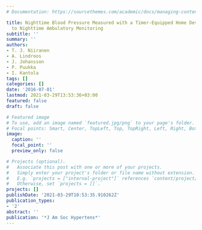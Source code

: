 ```yaml
---
# Documentation: https://sourcethemes.com/academic/docs/managing-content/

title: Nighttime Blood Pressure Measured with a Timer-Equipped Home Device - An Alternative
  to Nighttime Ambulatory Monitoring
subtitle: ''
summary: ''
authors:
- T. J. Niiranen
- A. Lindroos
- J. Johansson
- P. Puukka
- I. Kantola
tags: []
categories: []
date: '2016-07-01'
lastmod: 2021-03-29T13:53:36+03:00
featured: false
draft: false

# Featured image
# To use, add an image named `featured.jpg/png` to your page's folder.
# Focal points: Smart, Center, TopLeft, Top, TopRight, Left, Right, BottomLeft, Bottom, BottomRight.
image:
  caption: ''
  focal_point: ''
  preview_only: false

# Projects (optional).
#   Associate this post with one or more of your projects.
#   Simply enter your project's folder or file name without extension.
#   E.g. `projects = ["internal-project"]` references `content/project/deep-learning/index.md`.
#   Otherwise, set `projects = []`.
projects: []
publishDate: '2021-03-29T10:53:35.910262Z'
publication_types:
- '2'
abstract: ''
publication: '*J Am Soc Hypertens*'
---
```

